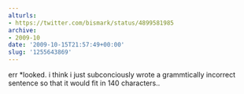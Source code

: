```yaml
---
alturls:
- https://twitter.com/bismark/status/4899581985
archive:
- 2009-10
date: '2009-10-15T21:57:49+00:00'
slug: '1255643869'
---
```


err *looked. i think i just subconciously wrote a grammtically incorrect sentence  so that it would fit in 140 characters..

